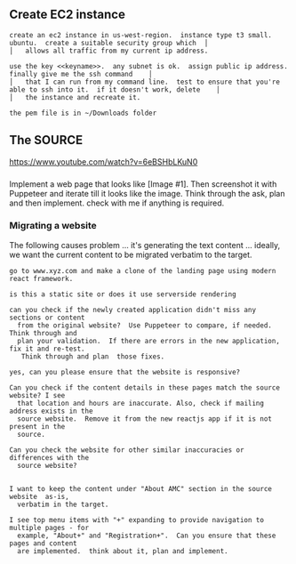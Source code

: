 
## Create EC2 instance

```
create an ec2 instance in us-west-region.  instance type t3 small.  ubuntu.  create a suitable security group which  │
│   allows all traffic from my current ip address.

use the key <<keyname>>.  any subnet is ok.  assign public ip address. finally give me the ssh command    │
│   that I can run from my command line.  test to ensure that you're able to ssh into it.  if it doesn't work, delete    │
│   the instance and recreate it.

the pem file is in ~/Downloads folder 
```


## The SOURCE
https://www.youtube.com/watch?v=6eBSHbLKuN0


###
Implement a web page that looks like [Image #1]. Then screenshot it with Puppeteer and
   iterate till it looks like the image. Think through the ask, plan and then implement.
    check with me if anything is required.


###  Migrating a website 

The following causes problem ... it's generating the text content ... ideally, we want the current content to be migrated verbatim to the target.

```
go to www.xyz.com and make a clone of the landing page using modern react framework.

is this a static site or does it use serverside rendering

can you check if the newly created application didn't miss any sections or content 
  from the original website?  Use Puppeteer to compare, if needed.  Think through and 
  plan your validation.  If there are errors in the new application, fix it and re-test.
   Think through and plan  those fixes.

yes, can you please ensure that the website is responsive?

Can you check if the content details in these pages match the source website? I see 
  that location and hours are inaccurate. Also, check if mailing address exists in the 
  source website.  Remove it from the new reactjs app if it is not present in the 
  source.

Can you check the website for other similar inaccuracies or differences with the 
  source website?


I want to keep the content under "About AMC" section in the source website  as-is, 
  verbatim in the target.

I see top menu items with "+" expanding to provide navigation to multiple pages - for 
  example, "About+" and "Registration+".  Can you ensure that these pages and content 
  are implemented.  think about it, plan and implement.



```
